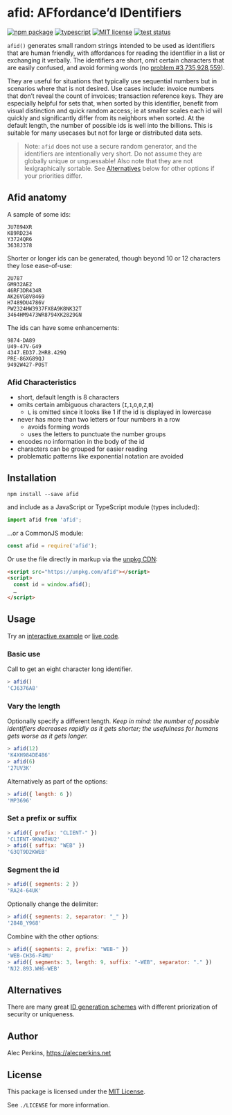 
# afid: AFfordance’d IDentifiers

[![npm package](https://img.shields.io/npm/v/afid)](https://www.npmjs.com/package/afid) [![typescript](https://img.shields.io/npm/types/afid)]() [![MIT license](https://img.shields.io/npm/l/afid)](https://github.com/alecperkins/afid/blob/main/LICENSE) [![test status](https://github.com/alecperkins/afid/actions/workflows/test.yml/badge.svg)](https://github.com/alecperkins/afid/actions/workflows/test.yml)

`afid()` generates small random strings intended to be used as identifiers that are human friendly, with affordances for reading the identifier in a list or exchanging it verbally. The identifiers are short, omit certain characters that are easily confused, and avoid forming words (no [problem #3,735,928,559](https://3735928559.xyz)).

They are useful for situations that typically use sequential numbers but in scenarios where that is not desired. Use cases include: invoice numbers that don’t reveal the count of invoices; transaction reference keys. They are especially helpful for sets that, when sorted by this identifier, benefit from visual distinction and quick random access; ie at smaller scales each id will quickly and significantly differ from its neighbors when sorted. At the default length, the number of possible ids is well into the billions. This is suitable for many usecases but not for large or distributed data sets.

> Note: `afid` does not use a secure random generator, and the identifiers are intentionally very short. Do not assume they are globally unique or unguessable! Also note that they are not lexigraphically sortable. See [Alternatives](#alternatives) below for other options if your priorities differ.


## Afid anatomy

A sample of some ids:

```
JU7894XR
K89RD234
Y3724QR6
3638J378
```

Shorter or longer ids can be generated, though beyond 10 or 12 characters they lose ease-of-use:

```
2U787
GM932AE2
46RF3DR434R
AK26VG8V8469
H7489DU4786V
PW2324HW3937FX8A9K8NK32T
3464HM9473WR8794XK2829GN
```

The ids can have some enhancements:

```
9874-DA89
U49-47V-G49
4347.ED37.2HR8.429Q
PRE-86XG89QJ
9492W427-POST
```

### Afid Characteristics

- short, default length is 8 characters
- omits certain ambiguous characters (`I`,`1`,`O`,`0`,`Z`,`B`)
  - `L` is omitted since it looks like 1 if the id is displayed in lowercase
- never has more than two letters or four numbers in a row
  - avoids forming words
  - uses the letters to punctuate the number groups
- encodes no information in the body of the id
- characters can be grouped for easier reading
- problematic patterns like exponential notation are avoided

## Installation

`npm install --save afid`

and include as a JavaScript or TypeScript module (types included):

```typescript
import afid from 'afid';
```

…or a CommonJS module:

```javascript
const afid = require('afid');
```

Or use the file directly in markup via the [unpkg CDN](https://unpkg.com/):

```html
<script src="https://unpkg.com/afid"></script>
<script>
  const id = window.afid();
  …
</script>
```


## Usage

Try an [interactive example](https://alecperkins.net/afid)
or [live code](https://runkit.com/embed/4y1qvehpspvc).

### Basic use

Call to get an eight character long identifier.

```javascript
> afid()
'CJ6376A8'
```

### Vary the length

Optionally specify a different length. _Keep in mind: the number of possible identifiers decreases rapidly as it gets shorter; the usefulness for humans gets worse as it gets longer._

```javascript
> afid(12)
'K4XH984DE486'
> afid(6)
'27UV3K'
```

Alternatively as part of the options:
```javascript
> afid({ length: 6 })
'MP3696'
```

### Set a prefix or suffix

```javascript
> afid({ prefix: "CLIENT-" })
'CLIENT-9KW42HU2'
> afid({ suffix: "WEB" })
'G3QT9D2KWEB'
```

### Segment the id

```javascript
> afid({ segments: 2 })
'RA24-64UK'
```

Optionally change the delimiter:

```javascript
> afid({ segments: 2, separator: "_" })
'2848_Y968'
```

Combine with the other options:

```javascript
> afid({ segments: 2, prefix: "WEB-" })
'WEB-CH36-F4MU'
> afid({ segments: 3, length: 9, suffix: "-WEB", separator: "." })
'NJ2.893.WH6-WEB'
```


## Alternatives

There are many great [ID generation schemes](https://github.com/grantcarthew/awesome-unique-id) with different priorization of security or uniqueness.


## Author

Alec Perkins, https://alecperkins.net


## License

This package is licensed under the [MIT License](https://opensource.org/licenses/MIT).

See `./LICENSE` for more information.
